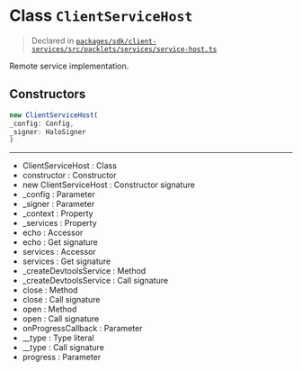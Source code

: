 # Class `ClientServiceHost`
> Declared in [`packages/sdk/client-services/src/packlets/services/service-host.ts`](https://github.com/dxos/protocols/blob/main/packages/sdk/client-services/src/packlets/services/service-host.ts#L23)

Remote service implementation.

## Constructors
```ts
new ClientServiceHost(
_config: Config,
_signer: HaloSigner
)
```

---
- ClientServiceHost : Class
- constructor : Constructor
- new ClientServiceHost : Constructor signature
- _config : Parameter
- _signer : Parameter
- _context : Property
- _services : Property
- echo : Accessor
- echo : Get signature
- services : Accessor
- services : Get signature
- _createDevtoolsService : Method
- _createDevtoolsService : Call signature
- close : Method
- close : Call signature
- open : Method
- open : Call signature
- onProgressCallback : Parameter
- __type : Type literal
- __type : Call signature
- progress : Parameter
